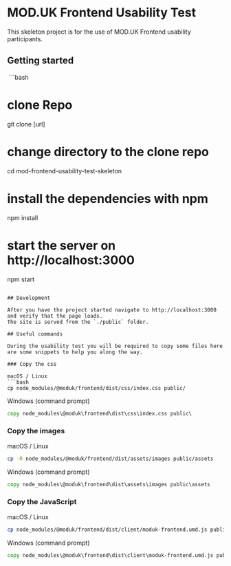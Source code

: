 # MOD.UK Frontend Usability Test

This skeleton project is for the use of MOD.UK Frontend usability participants.

## Getting started

 ```bash
# clone Repo
git clone [url]

# change directory to the clone repo
cd mod-frontend-usability-test-skeleton

# install the dependencies with npm
npm install

# start the server on http://localhost:3000
npm start
```

## Development 

After you have the project started navigate to http://localhost:3000 and verify that the page loads.
The site is served from the `./public` folder.

## Useful commands 

During the usability test you will be required to copy some files here are some snippets to help you along the way.

### Copy the css

macOS / Linux
```bash
cp node_modules/@moduk/frontend/dist/css/index.css public/
```

Windows (command prompt)
```cmd
copy node_modules\@moduk\frontend\dist\css\index.css public\
```

### Copy the images

macOS / Linux
```bash
cp -R node_modules/@moduk/frontend/dist/assets/images public/assets
```

Windows (command prompt)
```cmd
copy node_modules\@moduk\frontend\dist\assets\images public\assets
```

### Copy the JavaScript

macOS / Linux
```bash
cp node_modules/@moduk/frontend/dist/client/moduk-frontend.umd.js public/
```

Windows (command prompt)
```cmd
copy node_modules\@moduk\frontend\dist\client\moduk-frontend.umd.js public\
```
